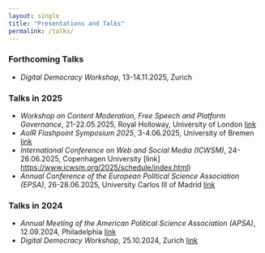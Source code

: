 ```yaml
---
layout: single
title: "Presentations and Talks"
permalink: /talks/
---
```



### Forthcoming Talks

- *Digital Democracy Workshop*, 13-14.11.2025, Zurich 


### Talks in 2025
- *Workshop on Content Moderation, Free Speech and Platform Governance*, 21-22.05.2025, Royal Holloway, University of London [link](https://www.newpolcom.rhul.ac.uk/npcu-blog/2025/5/12/workshop-on-content-moderation-free-speech-and-platform-governance-21-22-may-2025)
- *AoIR Flashpoint Symposium 2025*, 3-4.06.2025, University of Bremen [link](https://platform-governance.org/aoir-flashpoint-symposium-2025/symposium-programme/)
- *International Conference on Web and Social Media (ICWSM)*, 24-26.06.2025, Copenhagen University [link] https://www.icwsm.org/2025/schedule/index.html)
- *Annual Conference of the European Political Science Association (EPSA)*, 26-28.06.2025, University Carlos III of Madrid [link](https://bsky.app/profile/mianahrgang.bsky.social/post/3lsgz7frk5c22)

### Talks in 2024
- *Annual Meeting of the American Political Science Association (APSA)*, 12.09.2024, Philadelphia [link](https://bsky.app/profile/mianahrgang.bsky.social/post/3l3gabfg7zx2l)
- *Digital Democracy Workshop*, 25.10.2024, Zurich [link](https://democracy.dsi.uzh.ch/app/uploads/2024/08/Digital-Democracy-Workshop_Program_2024.pdf)